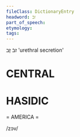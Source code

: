 ```yaml
---
fileClass: DictionaryEntry
headword: זבֿ
part_of_speech: 
etymology: 
tags: 
---
```

זבֿ
זָב
'urethral secretion'

CENTRAL
========

HASIDIC
=======
= AMERICA = 

/zɔv/
